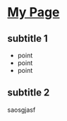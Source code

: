 # [My Page](http://profile.aydede.org)

## subtitle 1
- point
- point
- point


## subtitle 2
saosgjasf 
